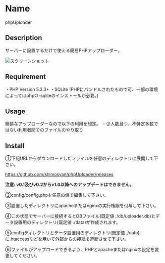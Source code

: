 # Name

phpUploader

## Description

サーバーに設置するだけで使える簡易PHPアップローダー。

![スクリーンショット](https://cloud.githubusercontent.com/assets/26715606/25776917/1b5dbc02-3307-11e7-8155-e2d86c08f4a1.png)

## Requirement

・PHP Version 5.3.3+
・SQLite (PHPにバンドルされたもので可、一部の環境によってはphp○-sqliteのインストールが必要。)

## Usage

簡易なアップローダーなので以下の利用を想定。
・少人数且つ、不特定多数ではない利用者間でのファイルのやり取り

## Install

①下記URLからダウンロードしたファイルを任意のディレクトリに展開して下さい。

<https://github.com/shimosyan/phpUploader/releases>

**注意: v0.1及びv0.2からv1.0以降へのアップデートはできません。**

②config/config.phpを任意の値で編集して下さい。

③設置したディレクトリにapacheまたはnginxの実行権限を付与して下さい。

④この状態でサーバーに接続するとDBファイル(既定値 ./db/uploader.db)とデータ設置用のディレクトリ(既定値 ./data)が作成されます。

⑤configディレクトリとデータ設置用のディレクトリ(既定値 ./data)に.htaccessなどを用いて外部からの接続を遮断させて下さい。

⑥ファイルがアップロードできるよう、PHPとapacheまたはnginxの設定を変更してください。
